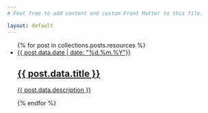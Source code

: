 ```yaml
---
# Feel free to add content and custom Front Matter to this file.

layout: default
---
```


<ul class="flex flex-wrap gap-4">
  {% for post in collections.posts.resources %}
   <li class="max-w-full rounded-md sm:max-w-xs list-item">
      <a class="flex flex-col overflow-hidden rounded-md bg-dark-purple-300 " href="{{ post.relative_url }}">
        <div class="w-full bg-center bg-cover aspect-video cover-image {{post.class}}" style="background-image: url('{{post.data.image}}')"></div>
        <div class="flex flex-col justify-center gap-2 p-4">
          <div>
            <span class="text-xs">{{ post.data.date | date: "%d.%m.%Y"}}</span>
            <h2 class="font-bold text-md heading">
              {{ post.data.title }}
            </h2>
          </div>
          <p class="text-sm text-balance line-clamp-2 body"> {{ post.data.description }}</p>
        </div>
      </a>
    </li>
  {% endfor %}
</ul>
